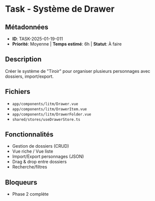 # Task - Système de Drawer

## Métadonnées
- **ID**: TASK-2025-01-19-011
- **Priorité**: Moyenne | **Temps estimé**: 6h | **Statut**: À faire

## Description
Créer le système de "Tiroir" pour organiser plusieurs personnages avec dossiers, import/export.

## Fichiers
- `app/components/litm/Drawer.vue`
- `app/components/litm/DrawerItem.vue`
- `app/components/litm/DrawerFolder.vue`
- `shared/stores/useDrawerStore.ts`

## Fonctionnalités
- Gestion de dossiers (CRUD)
- Vue riche / Vue liste
- Import/Export personnages (JSON)
- Drag & drop entre dossiers
- Recherche/filtres

## Bloqueurs
- Phase 2 complète
